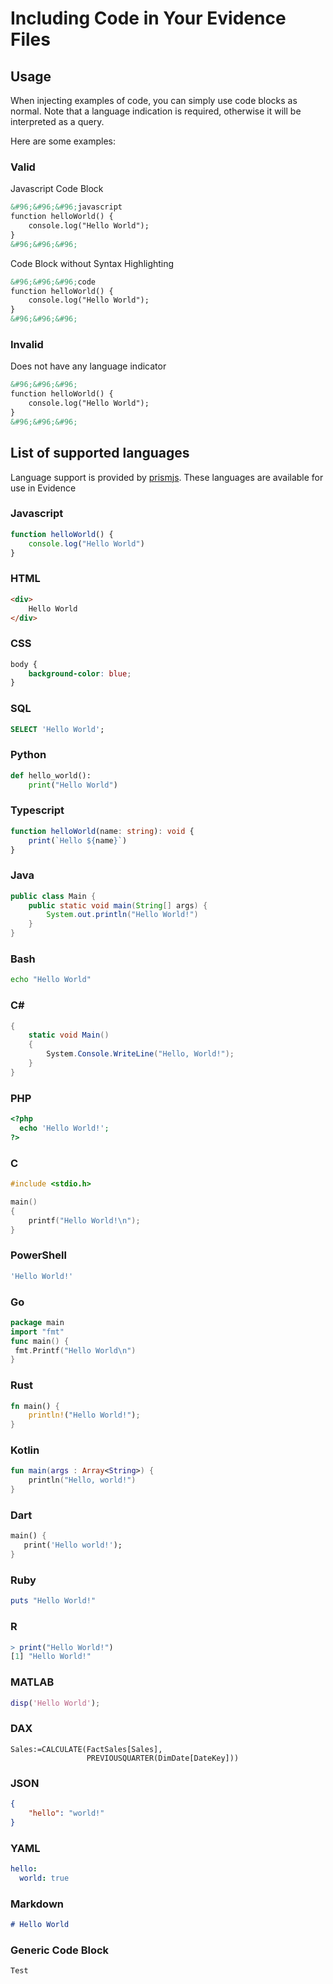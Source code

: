 # Including Code in Your Evidence Files

## Usage
When injecting examples of code, you can simply use code blocks as normal.
Note that a language indication is required, otherwise it will be interpreted as a query.

Here are some examples:
### Valid
Javascript Code Block
```markdown
&#96;&#96;&#96;javascript
function helloWorld() {
    console.log("Hello World");
}
&#96;&#96;&#96;
```
Code Block without Syntax Highlighting
```markdown
&#96;&#96;&#96;code
function helloWorld() {
    console.log("Hello World");
}
&#96;&#96;&#96;
```


### Invalid
Does not have any language indicator
```markdown
&#96;&#96;&#96;
function helloWorld() {
    console.log("Hello World");
}
&#96;&#96;&#96;
```

## List of supported languages
Language support is provided by [prismjs](https://prismjs.com/).
These languages are available for use in Evidence

### Javascript
```javascript
function helloWorld() {
    console.log("Hello World")
}
```

### HTML
```html
<div>
    Hello World
</div>
```

### CSS
```css
body {
    background-color: blue;
}
```

### SQL
```sql
SELECT 'Hello World';
```

### Python
```python
def hello_world():
    print("Hello World")
```

### Typescript
```typescript
function helloWorld(name: string): void {
    print(`Hello ${name}`)
}
```

### Java
```java
public class Main {
    public static void main(String[] args) {
        System.out.println("Hello World!")
    }
}
```

### Bash
```bash
echo "Hello World"
```

### C#
```csharp
{
    static void Main()
    {
        System.Console.WriteLine("Hello, World!");
    }
}
```

### PHP
```php
<?php
  echo 'Hello World!';
?>
```

### C
```c
#include <stdio.h>

main()
{
    printf("Hello World!\n");
}
```

### PowerShell
```powershell
'Hello World!'
```

### Go
```go
package main
import "fmt"
func main() {
 fmt.Printf("Hello World\n")
}
```

### Rust
```rust
fn main() {
    println!("Hello World!");
}
```

### Kotlin
```kotlin
fun main(args : Array<String>) {
    println("Hello, world!")
}
```

### Dart
```dart
main() {
   print('Hello world!');
}
```

### Ruby
```ruby
puts "Hello World!"
```

### R
```r
> print("Hello World!")
[1] "Hello World!"
```

### MATLAB
```matlab
disp('Hello World');
```
### DAX
```dax
Sales:=CALCULATE(FactSales[Sales], 
                 PREVIOUSQUARTER(DimDate[DateKey]))
```

### JSON
```json
{
    "hello": "world!"
}
```
### YAML
```yaml
hello:
  world: true
```

### Markdown
```markdown
# Hello World
```

### Generic Code Block
```code
Test
```